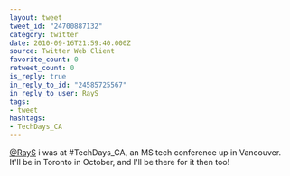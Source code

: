 ```yaml
---
layout: tweet
tweet_id: "24700887132"
category: twitter
date: 2010-09-16T21:59:40.000Z
source: Twitter Web Client
favorite_count: 0
retweet_count: 0
is_reply: true
in_reply_to_id: "24585725567"
in_reply_to_user: RayS
tags:
- tweet
hashtags:
- TechDays_CA
---
```


[@RayS](https://twitter.com/@RayS) i was at #TechDays_CA, an MS tech conference up in Vancouver. It'll be in Toronto in October, and I'll be there for it then too!
